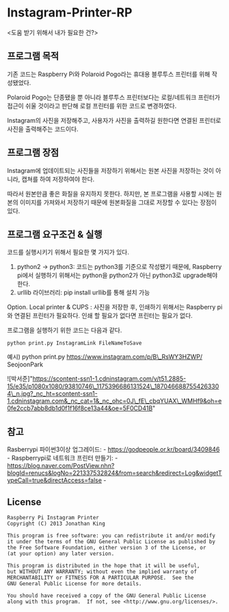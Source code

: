 Instagram-Printer-RP
==============================
<도움 받기 위해서 내가 필요한 건?>

프로그램  목적
------------------

기존 코드는 Raspberry Pi와 Polaroid Pogo라는 휴대용 블루투스 프린터를 위해 작성됐었다.

Polaroid Pogo는 단종됐을 뿐 아니라 블루투스 프린터보다는 로컬/네트워크  프린터가 접근이 쉬울 것이라고 판단해 로컬 프린터를 위한 코드로 변경하였다.

Instagram의 사진을 저장해주고, 사용자가 사진을 출력하길 원한다면 연결된 프린터로 사진을 출력해주는 코드이다.


프로그램 장점
---------------------

Instagram에 업데이트되는 사진들을 저장하기 위해서는 원본 사진을 저장하는 것이 아니라, 캡쳐를 하여 저장하여야 한다.

따라서 원본만큼 좋은 화질을 유지하지 못한다. 하지만, 본 프로그램을 사용할 시에는 원본의 이미지를 가져와서 저장하기 때문에 원본화질을 그대로 저장할 수 있다는 장점이 있다.


프로그램 요구조건 & 실행
-------------------

코드를 실행시키기 위해서 필요한 몇 가지가 있다.

1. python2 -> python3: 코드는 python3를 기준으로 작성됐기 때문에, Raspberry pi에서 실행하기 위해서는 python을 python2가 아닌 python3로 upgrade해야 한다.
2. urllib 라이브러리: pip install urllib를 통해 설치 가능

Option. Local printer & CUPS : 사진을 저장한 후, 인쇄하기 위해서는 Raspberry pi와 연결된 프린터가 필요하다. 인쇄 할 필요가 없다면 프린터는 필요가 없다.

프로그램을 실행하기 위한 코드는 다음과 같다.

	python print.py InstagramLink FileNameToSave

예시) python print.py https://www.instagram.com/p/B\_RsWY3HZWP/ SeojoonPark
   
![박서준]"https://scontent-ssn1-1.cdninstagram.com/v/t51.2885-15/e35/p1080x1080/93810746\_1175396686131524\_1870466887554263304\_n.jpg?_nc_ht=scontent-ssn1-1.cdninstagram.com&_nc_cat=1&_nc_ohc=0J\_fE\_cbqYUAX\_WMHf9&oh=e0fe2ccb7abb8db1d0f1f16f8ce13a44&oe=5F0CD41B"

참고
----------------------
Rasberrypi 파이썬3이상 업그레이드: - https://godpeople.or.kr/board/3409846 -
Raspberrypi로 네트워크 프린터 만들기: - https://blog.naver.com/PostView.nhn?blogId=renucs&logNo=221337532824&from=search&redirect=Log&widgetTypeCall=true&directAccess=false -

License
-------

    Raspberry Pi Instagram Printer
    Copyright (C) 2013 Jonathan King

    This program is free software: you can redistribute it and/or modify
    it under the terms of the GNU General Public License as published by
    the Free Software Foundation, either version 3 of the License, or
    (at your option) any later version.

    This program is distributed in the hope that it will be useful,
    but WITHOUT ANY WARRANTY; without even the implied warranty of
    MERCHANTABILITY or FITNESS FOR A PARTICULAR PURPOSE.  See the
    GNU General Public License for more details.

    You should have received a copy of the GNU General Public License
    along with this program.  If not, see <http://www.gnu.org/licenses/>.
